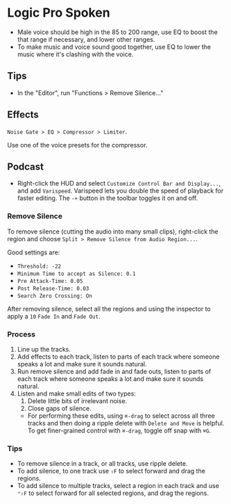 # Logic Pro Spoken

- Male voice should be high in the 85 to 200 range, use EQ to boost the that range if necessary, and lower other ranges.
- To make music and voice sound good together, use EQ to lower the music where it's clashing with the voice.

## Tips

- In the "Editor", run "Functions > Remove Silence..."

## Effects

`Noise Gate > EQ > Compressor > Limiter`.

Use one of the voice presets for the compressor.

## Podcast

- Right-click the HUD and select `Customize Control Bar and Display...`, and add `Varispeed`. Varispeed lets you double the speed of playback for faster editing. The `-+` button in the toolbar toggles it on and off.

### Remove Silence

To remove silence (cutting the audio into many small clips), right-click the region and choose `Split > Remove Silence from Audio Region...`.

Good settings are:

- `Threshold: -22`
- `Minimum Time to accept as Silence: 0.1`
- `Pre Attack-Time: 0.05`
- `Post Release-Time: 0.03`
- `Search Zero Crossing: On`

After removing silence, select all the regions and using the inspector to apply a `10` `Fade In` and `Fade Out`.

### Process

1. Line up the tracks.
2. Add effects to each track, listen to parts of each track where someone speaks a lot and make sure it sounds natural.
3. Run remove silence and add fade in and fade outs, listen to parts of each track where someone speaks a lot and make sure it sounds natural.
4. Listen and make small edits of two types:
    1. Delete little bits of irrelevant noise.
    2. Close gaps of silence.
    - For performing these edits, using `⌘-drag` to select across all three tracks and then doing a ripple delete with `Delete and Move` is helpful. To get finer-grained control with `⌘-drag`, toggle off snap with `⌘G`.

### Tips

- To remove silence in a track, or all tracks, use ripple delete.
- To add silence, to one track use `⇧F` to select forward and drag the regions.
- To add silence to multiple tracks, select a region in each track and use `⌃⇧F` to select forward for all selected regions, and drag the regions.
